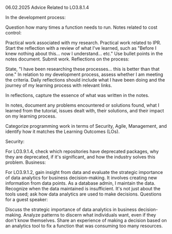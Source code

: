 06.02.2025
Advice Related to LO3.8.1.4

In the development process:

Question how many times a function needs to run.
Notes related to cost control:

Practical work associated with my research.
Practical work related to IPR.
Start the reflection with a review of what I've learned, such as "Before I knew nothing about this... now I understand... etc."
Use bullet points in the notes document.
Submit work.
Reflections on the process:

State, "I have been researching these processes... this is better than that one."
In relation to my development process, assess whether I am meeting the criteria.
Daily reflections should include what I have been doing and the journey of my learning process with relevant links.

In reflections, capture the essence of what was written in the notes.

In notes, document any problems encountered or solutions found, what I learned from the tutorial, issues dealt with, their solutions, and their impact on my learning process.

Categorize programming work in terms of Security, Agile, Management, and identify how it matches the Learning Outcomes (LOs).

Security:

For LO3.9.1.4, check which repositories have deprecated packages, why they are deprecated, if it's significant, and how the industry solves this problem.
Business:

For LO3.9.1.2, gain insight from data and evaluate the strategic importance of data analytics for business decision-making. It involves creating new information from data points. As a database admin, I maintain the data.
Recognize when the data maintained is insufficient. It's not just about the tools used; ask how data analytics are used to make decisions.
Questions for a guest speaker:

Discuss the strategic importance of data analytics in business decision-making.
Analyze patterns to discern what individuals want, even if they don't know themselves.
Share an experience of making a decision based on an analytics tool to fix a function that was consuming too many resources.